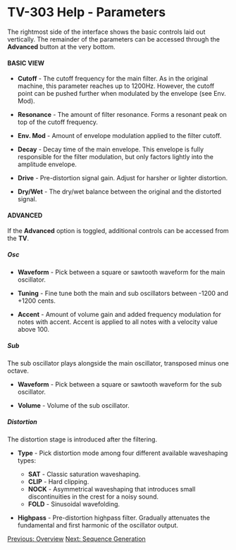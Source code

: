 # TV-303 Help - Parameters

The rightmost side of the interface shows the basic controls laid out vertically. The remainder of the parameters can be accessed through the **Advanced** button at the very bottom.

#### **BASIC VIEW**

- **Cutoff** - The cutoff frequency for the main filter. As in the original machine, this parameter reaches up to 1200Hz. However, the cutoff point can be pushed further when modulated by the envelope (see Env. Mod).

- **Resonance** - The amount of filter resonance. Forms a resonant peak on top of the cutoff frequency.

- **Env. Mod** - Amount of envelope modulation applied to the filter cutoff. 

- **Decay** - Decay time of the main envelope. This envelope is fully responsible for the filter modulation, but only factors lightly into the amplitude envelope.

- **Drive** - Pre-distortion signal gain. Adjust for harsher or lighter distortion.

- **Dry/Wet** - The dry/wet balance between the original and the distorted signal.

#### **ADVANCED**

If the **Advanced** option is toggled, additional controls can be accessed from the **TV**.

##### **Osc**

- **Waveform** - Pick between a square or sawtooth waveform for the main oscillator.

- **Tuning** - Fine tune both the main and sub oscillators between -1200 and +1200 cents.

- **Accent** - Amount of volume gain and added frequency modulation for notes with accent. Accent is applied to all notes with a velocity value above 100.

##### **Sub**

The sub oscillator plays alongside the main oscillator, transposed minus one octave.

- **Waveform** - Pick between a square or sawtooth waveform for the sub oscillator.

- **Volume** - Volume of the sub oscillator.

##### **Distortion**

The distortion stage is introduced after the filtering.

- **Type** - Pick distortion mode among four different available waveshaping types:
    - **SAT** - Classic saturation waveshaping.
    - **CLIP** - Hard clipping.
    - **NOCK** - Asymmetrical waveshaping that introduces small discontinuities in the crest for a noisy sound.
    - **FOLD** - Sinusoidal wavefolding.

- **Highpass** - Pre-distortion highpass filter. Gradually attenuates the fundamental and first harmonic of the oscillator output.

[Previous: Overview](overview)
[Next: Sequence Generation](sequence-generation)

